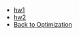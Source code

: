 - [hw1](/Courses_in_SUSTech/最优化基础/HW/hw1.md)
- [hw2](/Courses_in_SUSTech/最优化基础/HW/hw2.md)
- [Back to Optimization](/Courses_in_SUSTech/最优化基础/README.md)